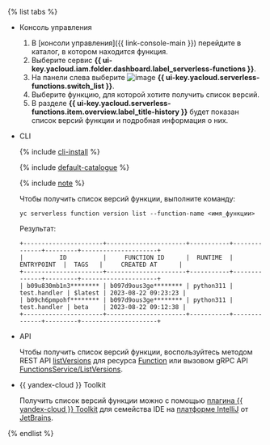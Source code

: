 {% list tabs %}

- Консоль управления

    1. В [консоли управления]({{ link-console-main }}) перейдите в каталог, в котором находится функция.
    1. Выберите сервис **{{ ui-key.yacloud.iam.folder.dashboard.label_serverless-functions }}**.
    1. На панели слева выберите ![image](../../_assets/functions/functions.svg) **{{ ui-key.yacloud.serverless-functions.switch_list }}**.
    1. Выберите функцию, для которой хотите получить список версий.
    1. В разделе **{{ ui-key.yacloud.serverless-functions.item.overview.label_title-history }}** будет показан список версий функции и подробная информация о них.

- CLI

    {% include [cli-install](../cli-install.md) %}

    {% include [default-catalogue](../default-catalogue.md) %}

    {% include [note](function-list-note.md) %}

    Чтобы получить список версий функции, выполните команду:

    ```
    yc serverless function version list --function-name <имя_функции>
    ```

    Результат:

    ```
    +----------------------+----------------------+-----------+--------------+---------+---------------------+
    |          ID          |     FUNCTION ID      |  RUNTIME  |  ENTRYPOINT  |  TAGS   |     CREATED AT      |
    +----------------------+----------------------+-----------+--------------+---------+---------------------+
    | b09u830mb1n3******** | b097d9ous3ge******** | python311 | test.handler | $latest | 2023-08-22 09:23:23 |
    | b09ch6pmpohf******** | b097d9ous3ge******** | python311 | test.handler | beta    | 2023-08-22 09:12:38 |
    +----------------------+----------------------+-----------+--------------+---------+---------------------+
    ```

- API

    Чтобы получить список версий функции, воспользуйтесь методом REST API [listVersions](../../functions/functions/api-ref/Function/listVersions.md) для ресурса [Function](../../functions/functions/api-ref/Function/index.md) или вызовом gRPC API [FunctionsService/ListVersions](../../functions/functions/api-ref/grpc/function_service.md#ListVersions).


- {{ yandex-cloud }} Toolkit

    Получить список версий функции можно с помощью [плагина {{ yandex-cloud }} Toolkit](https://github.com/yandex-cloud/ide-plugin-jetbrains) для семейства IDE на [платформе IntelliJ](https://www.jetbrains.com/ru-ru/opensource/idea/) от [JetBrains](https://www.jetbrains.com/).


{% endlist %}
